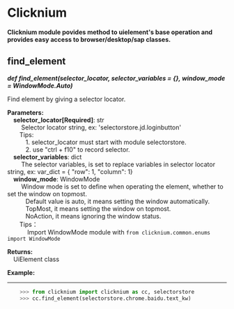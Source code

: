 # Clicknium  

**Clicknium module povides method to uielement's base operation and provides easy access to browser/desktop/sap classes.**

## find_element
***def find_element(selector_locator, selector_variables = {}, window_mode = WindowMode.Auto)***  

Find element by giving a selector locator.  

**Parameters:**  
    &emsp;**selector_locator[Required]**: str   
        &emsp;&emsp; Selector locator string, ex: 'selectorstore.jd.loginbutton'  
        &emsp;&emsp;Tips:   
        &emsp;&emsp;&emsp;1. selector_locator must start with module selectorstore.  
        &emsp;&emsp;&emsp;2. use "ctrl + f10" to record selector.  
    &emsp;**selector_variables**: dict  
        &emsp;&emsp; The selector variables, is set to replace variables in selector locator string, ex: var_dict = { "row": 1,  "column": 1}  
    &emsp;**window_mode**: WindowMode  
        &emsp;&emsp; Window mode is set to define when operating the element, whether to set the window on topmost.  
        &emsp;&emsp;&emsp;Default value is auto, it means setting the window automatically.  
        &emsp;&emsp;&emsp;TopMost,  it means setting the window on topmost.  
        &emsp;&emsp;&emsp;NoAction,  it means ignoring the window status.  
        &emsp;&emsp;Tips：  
        &emsp;&emsp;&emsp; Import WindowMode module with `from clicknium.common.enums import WindowMode`

**Returns:**  
    &emsp;UiElement class

**Example:**
***
```python
    >>> from clicknium import clicknium as cc, selectorstore
    >>> cc.find_element(selectorstore.chrome.baidu.text_kw)
```





